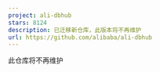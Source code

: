```yaml
---
project: ali-dbhub
stars: 8124
description: 已迁移新仓库，此版本将不再维护
url: https://github.com/alibaba/ali-dbhub
---
```


此仓库将不再维护
